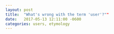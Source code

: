 ```yaml
---
layout: post
title:  "What's wrong with the term 'user'?""
date:   2017-05-13 12:11:00 -0600
categories: users, etymology
---
```

